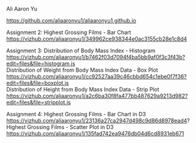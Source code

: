 Ali Aaron Yu

https://github.com/aliaaronyu1/aliaaronyu1.github.io  
 

Assignment 2:
Highest Grossing Films - Bar Chart
https://vizhub.com/aliaaronyu1/349962ce938344e0ac3155cb28e1c8d4

Assignment 3:
Distribution of Body Mass Index - Histogram
https://vizhub.com/aliaaronyu1/b7462f03d7094f4ba5bb9af0f3c3f43b?edit=files&file=histogram.js  
Distribution of Weight from Body Mass Index Data - Box Plot  
https://vizhub.com/aliaaronyu1/cc92527aa39c46cbbd654c1ebe0f7f36?edit=files&file=boxplot.js  
Distribution of Height from Body Mass Index Data - Strip Plot
https://vizhub.com/aliaaronyu1/a2c6ba30f8fa477bb487629a9213d982?edit=files&file=stripplot.js  
  
Assignment 4:
Highest Grossing Films - Bar Chart in D3
https://vizhub.com/aliaaronyu1/23136a27ca2947d498c9d86d8978ead4?  
Highest Grossing Films - Scatter Plot in D3
https://vizhub.com/aliaaronyu1/135fad742ea9476db04d6cd8931eb671  
